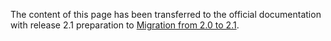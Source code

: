The content of this page has been transferred to the official
documentation with release 2.1 preparation to [Migration from 2.0 to
2.1](http://adventure-php-framework.org/Page/157-Migration-from-2-0-to-2-1).
<languages />